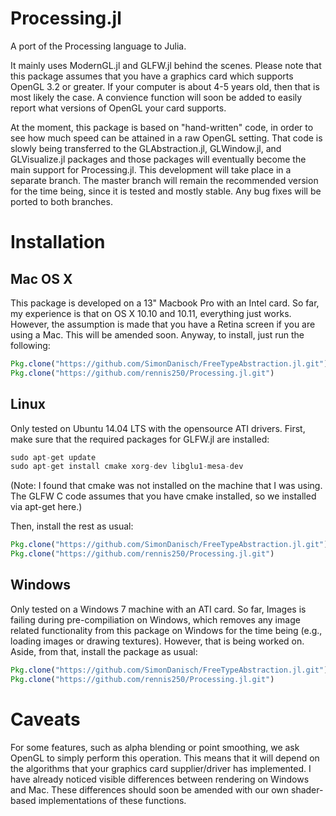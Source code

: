 Processing.jl
=============

A port of the Processing language to Julia.

It mainly uses ModernGL.jl and GLFW.jl behind the scenes. Please note that this package assumes that you have a graphics card which supports OpenGL 3.2 or greater. If your computer is about 4-5 years old, then that is most likely the case. A convience function will soon be added to easily report what versions of OpenGL your card supports.

At the moment, this package is based on "hand-written" code, in order to see how much speed can be attained in a raw OpenGL setting. That code is slowly being transferred to the GLAbstraction.jl, GLWindow.jl, and GLVisualize.jl packages and those packages will eventually become the main support for Processing.jl. This development will take place in a separate branch. The master branch will remain the recommended version for the time being, since it is tested and mostly stable. Any bug fixes will be ported to both branches.

# Installation

## Mac OS X

This package is developed on a 13" Macbook Pro with an Intel card. So far, my experience is that on OS X 10.10 and 10.11, everything just works. However, the assumption is made that you have a Retina screen if you are using a Mac. This will be amended soon. Anyway, to install, just run the following:

```julia
Pkg.clone("https://github.com/SimonDanisch/FreeTypeAbstraction.jl.git")
Pkg.clone("https://github.com/rennis250/Processing.jl.git")
```

## Linux

Only tested on Ubuntu 14.04 LTS with the opensource ATI drivers. First, make sure that the required packages for GLFW.jl are installed:

```julia
sudo apt-get update
sudo apt-get install cmake xorg-dev libglu1-mesa-dev
```

(Note: I found that cmake was not installed on the machine that I was using. The GLFW C code assumes that you have cmake installed, so we installed via apt-get here.)

Then, install the rest as usual:

```julia
Pkg.clone("https://github.com/SimonDanisch/FreeTypeAbstraction.jl.git")
Pkg.clone("https://github.com/rennis250/Processing.jl.git")
```

## Windows

Only tested on a Windows 7 machine with an ATI card. So far, Images is failing during pre-compiliation on Windows, which removes any image related functionality from this package on Windows for the time being (e.g., loading images or drawing textures). However, that is being worked on. Aside, from that, install the package as usual:

```julia
Pkg.clone("https://github.com/SimonDanisch/FreeTypeAbstraction.jl.git")
Pkg.clone("https://github.com/rennis250/Processing.jl.git")
```

# Caveats

For some features, such as alpha blending or point smoothing, we ask OpenGL to simply perform this operation. This means that it will depend on the algorithms that your graphics card supplier/driver has implemented. I have already noticed visible differences between rendering on Windows and Mac. These differences should soon be amended with our own shader-based implementations of these functions.
